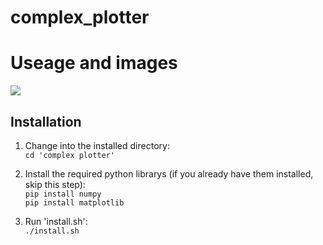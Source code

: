# complex_plotter
# Useage and images
![ ](http://github.com/Jay-Feng2008/complex_plotter/)
## Installation

1. Change into the installed directory:     
`cd 'complex plotter'`     
2. Install the required python librarys (if you already have them installed, skip this step):     
`pip install numpy `        
`pip install matplotlib`

3. Run 'install.sh':     
`./install.sh`
